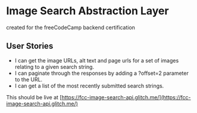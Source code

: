 Image Search Abstraction Layer
==============================

created for the freeCodeCamp backend certification

## User Stories

- I can get the image URLs, alt text and page urls for a set of images relating to a given search string.
- I can paginate through the responses by adding a ?offset=2 parameter to the URL.
- I can get a list of the most recently submitted search strings.

This should be live at [https://fcc-image-search-api.glitch.me/](https://fcc-image-search-api.glitch.me/)